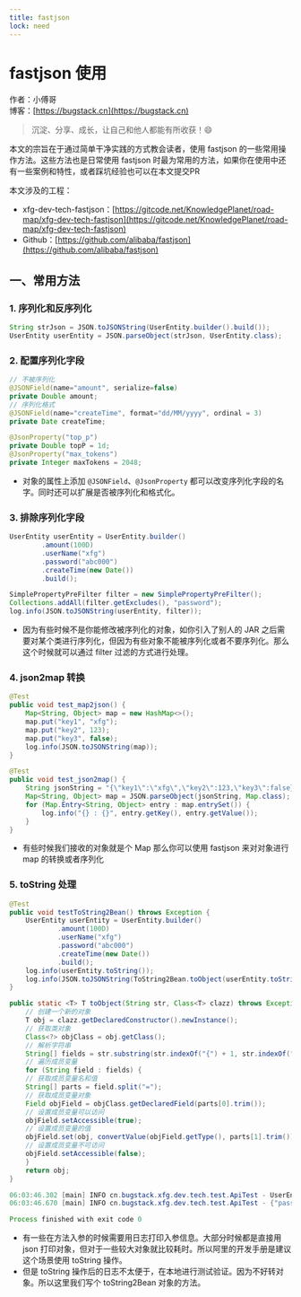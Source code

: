 ```yaml
---
title: fastjson
lock: need
---
```


# fastjson 使用

作者：小傅哥
<br/>博客：[https://bugstack.cn](https://bugstack.cn)

> 沉淀、分享、成长，让自己和他人都能有所收获！😄

本文的宗旨在于通过简单干净实践的方式教会读者，使用 fastjson 的一些常用操作方法。这些方法也是日常使用 fastjson 时最为常用的方法，如果你在使用中还有一些案例和特性，或者踩坑经验也可以在本文提交PR

本文涉及的工程：

- xfg-dev-tech-fastjson：[https://gitcode.net/KnowledgePlanet/road-map/xfg-dev-tech-fastjson](https://gitcode.net/KnowledgePlanet/road-map/xfg-dev-tech-fastjson)
- Github：[https://github.com/alibaba/fastjson](https://github.com/alibaba/fastjson)

## 一、常用方法

### 1. 序列化和反序列化

```java
String strJson = JSON.toJSONString(UserEntity.builder().build());
UserEntity userEntity = JSON.parseObject(strJson, UserEntity.class);
```

### 2. 配置序列化字段

```java
// 不被序列化
@JSONField(name="amount", serialize=false)
private Double amount;
// 序列化格式
@JSONField(name="createTime", format="dd/MM/yyyy", ordinal = 3)
private Date createTime;

@JsonProperty("top_p")
private Double topP = 1d;
@JsonProperty("max_tokens")
private Integer maxTokens = 2048;
```

- 对象的属性上添加 `@JSONField`、`@JsonProperty` 都可以改变序列化字段的名字。同时还可以扩展是否被序列化和格式化。

### 3. 排除序列化字段

```java
UserEntity userEntity = UserEntity.builder()
        .amount(100D)
        .userName("xfg")
        .password("abc000")
        .createTime(new Date())
        .build();

SimplePropertyPreFilter filter = new SimplePropertyPreFilter();
Collections.addAll(filter.getExcludes(), "password");
log.info(JSON.toJSONString(userEntity, filter));
```

- 因为有些时候不是你能修改被序列化的对象，如你引入了别人的 JAR 之后需要对某个类进行序列化，但因为有些对象不能被序列化或者不要序列化。那么这个时候就可以通过 filter 过滤的方式进行处理。

### 4. json2map 转换

```java
@Test
public void test_map2json() {
    Map<String, Object> map = new HashMap<>();
    map.put("key1", "xfg");
    map.put("key2", 123);
    map.put("key3", false);
    log.info(JSON.toJSONString(map));
}

@Test
public void test_json2map() {
    String jsonString = "{\"key1\":\"xfg\",\"key2\":123,\"key3\":false}";
    Map<String, Object> map = JSON.parseObject(jsonString, Map.class);
    for (Map.Entry<String, Object> entry : map.entrySet()) {
        log.info("{} : {}", entry.getKey(), entry.getValue());
    }
}
```

- 有些时候我们接收的对象就是个 Map 那么你可以使用 fastjson 来对对象进行 map 的转换或者序列化

### 5. toString 处理

```java
@Test
public void testToString2Bean() throws Exception {
    UserEntity userEntity = UserEntity.builder()
            .amount(100D)
            .userName("xfg")
            .password("abc000")
            .createTime(new Date())
            .build();
    log.info(userEntity.toString());
    log.info(JSON.toJSONString(ToString2Bean.toObject(userEntity.toString(), UserEntity.class)));
}

public static <T> T toObject(String str, Class<T> clazz) throws Exception {
    // 创建一个新的对象
    T obj = clazz.getDeclaredConstructor().newInstance();
    // 获取类对象
    Class<?> objClass = obj.getClass();
    // 解析字符串
    String[] fields = str.substring(str.indexOf("{") + 1, str.indexOf("}")).split(", ");
    // 遍历成员变量
    for (String field : fields) {
    // 获取成员变量名和值
    String[] parts = field.split("=");
    // 获取成员变量对象
    Field objField = objClass.getDeclaredField(parts[0].trim());
    // 设置成员变量可以访问
    objField.setAccessible(true);
    // 设置成员变量的值
    objField.set(obj, convertValue(objField.getType(), parts[1].trim()));
    // 设置成员变量不可访问
    objField.setAccessible(false);
    }
    return obj;
}
```

```java
06:03:46.302 [main] INFO cn.bugstack.xfg.dev.tech.test.ApiTest - UserEntity{userName='xfg', password='abc000', amount=100.0, createTime=2023-09-21 20:03:46}
06:03:46.670 [main] INFO cn.bugstack.xfg.dev.tech.test.ApiTest - {"password":"'abc000'","userName":"'xfg'","createTime":"21/09/2023"}

Process finished with exit code 0
```

- 有一些在方法入参的时候需要用日志打印入参信息。大部分时候都是直接用 json 打印对象，但对于一些较大对象就比较耗时。所以阿里的开发手册是建议这个场景使用 toString 操作。
- 但是 toString 操作后的日志不太便于，在本地进行测试验证。因为不好转对象。所以这里我们写个 toString2Bean 对象的方法。

